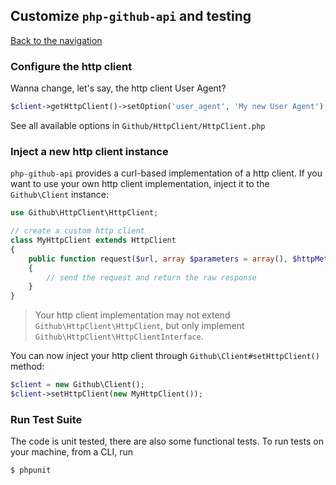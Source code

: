 ## Customize `php-github-api` and testing
[Back to the navigation](README.md)

### Configure the http client

Wanna change, let's say, the http client User Agent?

```php
$client->getHttpClient()->setOption('user_agent', 'My new User Agent');
```

See all available options in `Github/HttpClient/HttpClient.php`

### Inject a new http client instance

`php-github-api` provides a curl-based implementation of a http client.
If you want to use your own http client implementation, inject it to the `Github\Client` instance:

```php
use Github\HttpClient\HttpClient;

// create a custom http client
class MyHttpClient extends HttpClient
{
    public function request($url, array $parameters = array(), $httpMethod = 'GET', array $headers = array())
    {
        // send the request and return the raw response
    }
}
```

> Your http client implementation may not extend `Github\HttpClient\HttpClient`, but only implement `Github\HttpClient\HttpClientInterface`.

You can now inject your http client through `Github\Client#setHttpClient()` method:

```php
$client = new Github\Client();
$client->setHttpClient(new MyHttpClient());
```

### Run Test Suite

The code is unit tested, there are also some functional tests. To run tests on your machine, from a CLI, run

```bash
$ phpunit
```
